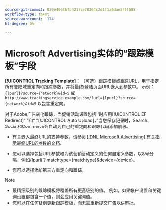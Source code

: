 ```yaml
---
source-git-commit: 029e406fbfb4217ce78364c2d1f1a6dae24ff588
workflow-type: tm+mt
source-wordcount: '174'
ht-degree: 0%

---
```

# Microsoft Advertising实体的“跟踪模板”字段

<!-- Search CRUD and bulk edit of Microsoft entity settings -->

**[!UICONTROL Tracking Template]：** （可选）跟踪模板或跟踪URL，用于指定所有登陆域重定向和跟踪参数，并将最终/登陆页面URL嵌入到参数中。 示例： `{lpurl}?source={network}&id=5` 或 `http://www.trackingservice.example.com/?url={lpurl}?source={network}&id=5` 以包含重定向。

对于Adobe广告转化跟踪，当促销活动设置包括&#39;&#39;时应用[!UICONTROL EF Redirect]“ ”和“ ”[!UICONTROL Auto Upload]，”当您保存记录时，Search、Social和Commerce会自动为自己的重定向和跟踪代码添加前缀。

* 有关嵌入最终URL的支持参数，请参阅 [[!DNL Microsoft Advertising] 有关指示最终URL的参数的文档](https://help.ads.microsoft.com/#apex/3/en/56799).

* 您可以选择包括URL参数和为该营销活动定义的任何自定义参数，以&amp;号分隔，例如{lpurl}？matchtype={matchtype}&amp;device={device}。

* 您可以选择添加第三方重定向和跟踪。

<!-- Some entities may need additional/different notes. Try to keep this applicable to all MS entities. -->

>[!NOTE]
>
>* 最精细级别的跟踪模板将覆盖所有更高级别的值。 例如，如果帐户设置和关键词设置都包含一个值，则会应用关键词值。
>* 您可以在任何级别更新跟踪模板，而无需重新提交广告以供审批。

